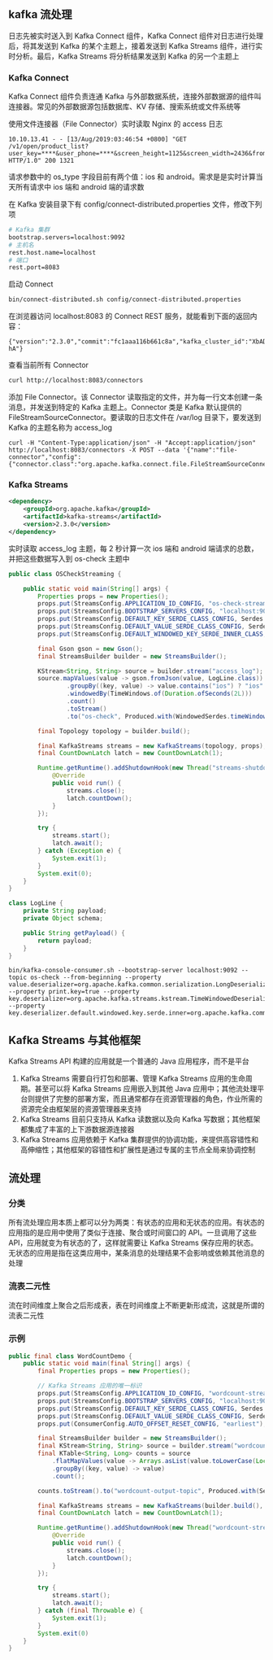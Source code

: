 ## kafka 流处理
日志先被实时送入到 Kafka Connect 组件，Kafka Connect 组件对日志进行处理后，将其发送到 Kafka 的某个主题上，接着发送到 Kafka Streams 组件，进行实时分析。最后，Kafka Streams 将分析结果发送到 Kafka 的另一个主题上

### Kafka Connect
Kafka Connect 组件负责连通 Kafka 与外部数据系统，连接外部数据源的组件叫连接器。常见的外部数据源包括数据库、KV 存储、搜索系统或文件系统等

使用文件连接器（File Connector）实时读取 Nginx 的 access 日志
```
10.10.13.41 - - [13/Aug/2019:03:46:54 +0800] "GET /v1/open/product_list?user_key=****&user_phone=****&screen_height=1125&screen_width=2436&from_page=1&user_type=2&os_type=ios HTTP/1.0" 200 1321
```
请求参数中的 os_type 字段目前有两个值：ios 和 android。需求是是实时计算当天所有请求中 ios 端和 android 端的请求数

在 Kafka 安装目录下有 config/connect-distributed.properties 文件，修改下列项
```sh
# Kafka 集群
bootstrap.servers=localhost:9092
# 主机名
rest.host.name=localhost
# 端口
rest.port=8083
```
启动 Connect
```sh
bin/connect-distributed.sh config/connect-distributed.properties
```
在浏览器访问 localhost:8083 的 Connect REST 服务，就能看到下面的返回内容：
```
{"version":"2.3.0","commit":"fc1aaa116b661c8a","kafka_cluster_id":"XbADW3mnTUuQZtJKn9P-hA"}
```
查看当前所有 Connector
```sh
curl http://localhost:8083/connectors
```
添加 File Connector。该 Connector 读取指定的文件，并为每一行文本创建一条消息，并发送到特定的 Kafka 主题上。Connector 类是 Kafka 默认提供的 FileStreamSourceConnector。要读取的日志文件在 /var/log 目录下，要发送到 Kafka 的主题名称为 access_log
```
curl -H "Content-Type:application/json" -H "Accept:application/json" http://localhost:8083/connectors -X POST --data '{"name":"file-connector","config":{"connector.class":"org.apache.kafka.connect.file.FileStreamSourceConnector","file":"/var/log/access.log","tasks.max":"1","topic":"access_log"}}'
```

### Kafka Streams
```xml
<dependency>
    <groupId>org.apache.kafka</groupId>
    <artifactId>kafka-streams</artifactId>
    <version>2.3.0</version>
</dependency>
```
实时读取 access_log 主题，每 2 秒计算一次 ios 端和 android 端请求的总数，并把这些数据写入到 os-check 主题中
```java
public class OSCheckStreaming {

    public static void main(String[] args) {
        Properties props = new Properties();
        props.put(StreamsConfig.APPLICATION_ID_CONFIG, "os-check-streams");
        props.put(StreamsConfig.BOOTSTRAP_SERVERS_CONFIG, "localhost:9092");
        props.put(StreamsConfig.DEFAULT_KEY_SERDE_CLASS_CONFIG, Serdes.String().getClass());
        props.put(StreamsConfig.DEFAULT_VALUE_SERDE_CLASS_CONFIG, Serdes.String().getClass());
        props.put(StreamsConfig.DEFAULT_WINDOWED_KEY_SERDE_INNER_CLASS, Serdes.StringSerde.class.getName());

        final Gson gson = new Gson();
        final StreamsBuilder builder = new StreamsBuilder();

        KStream<String, String> source = builder.stream("access_log");
        source.mapValues(value -> gson.fromJson(value, LogLine.class)).mapValues(LogLine::getPayload)
                .groupBy((key, value) -> value.contains("ios") ? "ios" : "android")
                .windowedBy(TimeWindows.of(Duration.ofSeconds(2L)))
                .count()
                .toStream()
                .to("os-check", Produced.with(WindowedSerdes.timeWindowedSerdeFrom(String.class), Serdes.Long()));

        final Topology topology = builder.build();

        final KafkaStreams streams = new KafkaStreams(topology, props);
        final CountDownLatch latch = new CountDownLatch(1);

        Runtime.getRuntime().addShutdownHook(new Thread("streams-shutdown-hook") {
            @Override
            public void run() {
                streams.close();
                latch.countDown();
            }
        });

        try {
            streams.start();
            latch.await();
        } catch (Exception e) {
            System.exit(1);
        }
        System.exit(0);
    }
}

class LogLine {
    private String payload;
    private Object schema;

    public String getPayload() {
        return payload;
    }
}
```

```
bin/kafka-console-consumer.sh --bootstrap-server localhost:9092 --topic os-check --from-beginning --property value.deserializer=org.apache.kafka.common.serialization.LongDeserializer --property print.key=true --property key.deserializer=org.apache.kafka.streams.kstream.TimeWindowedDeserializer --property key.deserializer.default.windowed.key.serde.inner=org.apache.kafka.common.serialization.Serdes\$StringSerde
```


## Kafka Streams 与其他框架
Kafka Streams API 构建的应用就是一个普通的 Java 应用程序，而不是平台

1. Kafka Streams 需要自行打包和部署、管理 Kafka Streams 应用的生命周期。甚至可以将 Kafka Streams 应用嵌入到其他 Java 应用中；其他流处理平台则提供了完整的部署方案，而且通常都存在资源管理器的角色，作业所需的资源完全由框架层的资源管理器来支持
2. Kafka Streams 目前只支持从 Kafka 读数据以及向 Kafka 写数据；其他框架都集成了丰富的上下游数据源连接器
3. Kafka Streams 应用依赖于 Kafka 集群提供的协调功能，来提供高容错性和高伸缩性；其他框架的容错性和扩展性是通过专属的主节点全局来协调控制


## 流处理
### 分类
所有流处理应用本质上都可以分为两类：有状态的应用和无状态的应用。有状态的应用指的是应用中使用了类似于连接、聚合或时间窗口的 API。一旦调用了这些 API，应用就变为有状态的了，这样就需要让 Kafka Streams 保存应用的状态。无状态的应用是指在这类应用中，某条消息的处理结果不会影响或依赖其他消息的处理

### 流表二元性
流在时间维度上聚合之后形成表，表在时间维度上不断更新形成流，这就是所谓的流表二元性

### 示例
```java
public final class WordCountDemo {
    public static void main(final String[] args) {
        final Properties props = new Properties();

        // Kafka Streams 应用的唯一标识
        props.put(StreamsConfig.APPLICATION_ID_CONFIG, "wordcount-stream-demo");
        props.put(StreamsConfig.BOOTSTRAP_SERVERS_CONFIG, "localhost:9092");
        props.put(StreamsConfig.DEFAULT_KEY_SERDE_CLASS_CONFIG, Serdes.String().getClass().getName());
        props.put(StreamsConfig.DEFAULT_VALUE_SERDE_CLASS_CONFIG, Serdes.String().getClass().getName());
        props.put(ConsumerConfig.AUTO_OFFSET_RESET_CONFIG, "earliest");

        final StreamsBuilder builder = new StreamsBuilder();
        final KStream<String, String> source = builder.stream("wordcount-input-topic");
        final KTable<String, Long> counts = source
            .flatMapValues(value -> Arrays.asList(value.toLowerCase(Locale.getDefault()).split(" ")))
            .groupBy((key, value) -> value)
            .count();

        counts.toStream().to("wordcount-output-topic", Produced.with(Serdes.String(), Serdes.Long()));

        final KafkaStreams streams = new KafkaStreams(builder.build(), props);
        final CountDownLatch latch = new CountDownLatch(1);

        Runtime.getRuntime().addShutdownHook(new Thread("wordcount-stream-demo-jvm-hook") {
            @Override
            public void run() {
                streams.close();
                latch.countDown();
            }
        });

        try {
            streams.start();
            latch.await();
        } catch (final Throwable e) {
            System.exit(1);
        }
        System.exit(0)
    }
}
```
